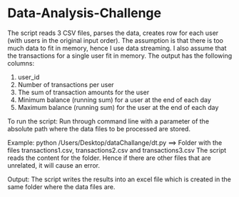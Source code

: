 # Data-Analysis-Challenge

The script reads 3 CSV files, parses the data, creates row for each user (with users in   the original input order).
The assumption is that there is too much data to fit in memory, hence I use data streaming. I also assume that the transactions for a single user fit in memory.
The output has the following columns:
1. user_id
2. Number of transactions per user
3. The sum of transaction amounts for the user
4. Minimum balance (running sum) for a user at the end of each day
5. Maximum balance (running sum) for the user at the end of each day


To run the script:
	Run through command line with a parameter of the absolute path where the data files to be processed are stored. 
	
  Example:
		python /Users/Desktop/dataChallange/dt.py <path>
		<path>  ==> Folder with the files transactions1.csv, transactions2.csv and transactions3.csv
		The script reads the content for the folder. Hence if there are other files that are unrelated, it will cause an error.

Output:
	The script writes the results into an excel file which is created in the same folder where the data files are. 
